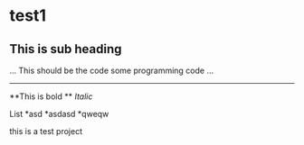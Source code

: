 # test1
## This is sub heading

...
This should be the code
some programming code
...

---
**This is bold **
*Italic*

List
*asd
*asdasd
*qweqw

this is a test project

